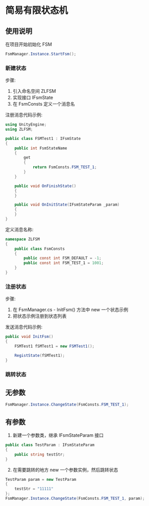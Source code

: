 # 简易有限状态机

## 使用说明

在项目开始初始化 FSM

``` csharp
FsmManager.Instance.StartFsm();
```

### 新建状态

步骤:

1. 引入命名空间 ZLFSM
2. 实现接口 IFsmState
3. 在 FsmConsts 定义一个消息名

注册消息代码示例:

``` csharp
using UnityEngine;
using ZLFSM;

public class FSMTest1 : IFsmState
{
    public int FsmStateName
    {
        get
        {
            return FsmConsts.FSM_TEST_1;
        }
    }

    public void OnFinishState()
    {
    }

    public void OnInitState(IFsmStateParam _param)
    {
    }
}
```

定义消息名称:

``` csharp
namespace ZLFSM
{
    public class FsmConsts
    {
        public const int FSM_DEFAULT = -1;
        public const int FSM_TEST_1 = 1001;
    }
}
```

### 注册状态

步骤:

1. 在 FsmManager.cs - InitFsm() 方法中 new 一个状态示例
2. 把状态示例注册到状态列表

发送消息代码示例:

``` csharp
public void InitFsm()
{
    FSMTest1 fSMTest1 = new FSMTest1();

    RegistState(fSMTest1);
}
```

### 跳转状态

## 无参数

``` csharp
FsmManager.Instance.ChangeState(FsmConsts.FSM_TEST_1);
```

## 有参数

1. 新建一个参数类，继承 IFsmStateParam 接口
``` csharp
public class TestParam : IFsmStateParam
{
    public string testStr;
}
```
2. 在需要跳转的地方 new 一个参数实例，然后跳转状态
``` csharp
TestParam param = new TestParam
{
    testStr = "11111"
};
FsmManager.Instance.ChangeState(FsmConsts.FSM_TEST_1, param);
```
